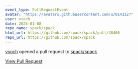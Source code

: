 ```yaml
---
event_type: PullRequestEvent
avatar: "https://avatars.githubusercontent.com/u/814322?"
user: vsoch
date: 2025-01-08
repo_name: spack/spack
html_url: https://github.com/spack/spack/pull/48466
repo_url: https://github.com/spack/spack
---
```


<a href='https://github.com/vsoch' target='_blank'>vsoch</a> opened a pull request to <a href='https://github.com/spack/spack' target='_blank'>spack/spack</a>

<a href='https://github.com/spack/spack/pull/48466' target='_blank'>View Pull Request</a>
